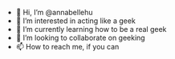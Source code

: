- 👋 Hi, I’m @annabellehu
- 👀 I’m interested in acting like a geek
- 🌱 I’m currently learning how to be a real geek
- 💞️ I’m looking to collaborate on geeking
- 📫 How to reach me, if you can

<!---
annabellehu/annabellehu is a ✨ special ✨ repository because its `README.md` (this file) appears on your GitHub profile.
You can click the Preview link to take a look at your changes.
--->
